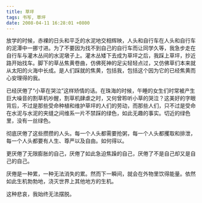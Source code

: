 ```yaml
---
title: 草坪
tags: 书写, 草坪
date: 2008-04-11 16:28:01 +0800
---
```



放学的时候，赤裸的日头和平乏的水泥地交相辉映，人头和自行车在人头和自行车的泥潭中一挪寸进。为了不要因为找不到自己的自行车而让同学久等，我急步走在自行车与灌木丛间的水泥墩子上。灌木丛矮下去成为草坪之后，我踩上草坪，抄近路开始找车。脚下的草丛焦黄卷曲，仿佛死神的足尖轻轻点过，又仿佛草们本来就从太阳的火海中长成。是人们踩就的焦黄，包括我，包括这个因为它的已经焦黄而心安理得的我。

已经厌倦了“小草在哭泣”这样矫情的话。在珠海的时候，午睡的女生们时常被产生巨大噪音的割草机吵醒，割草机肆虐之时，又何曾聆听小草的哭泣？这美好的字眼背后，不过是那些受命种植和维护草坪的人们的劳动，而那些人们，只不过是受命在水泥与水泥的夹缝之间维系一片不禁踩的绿色，如此无趣的事实。切近的绿色里，没有一丝绿色。

彻底厌倦了这些攒攒的人头。每一个人头都需要抢粥，每一个人头都攫取和排泄，每一个人头都要有人生、尊严以及自由。如何得以。

更厌倦了无限膨胀的自己，厌倦了如此急迫焦躁的自己，厌倦了不是自己却又是自己的自己。

厌倦是一种累，一种无法消失的累。然而下一瞬间，就会在外物里饮得能量。依然如此生机勃勃地，浇灭世界上其他地方的生机。

这种悲哀，我始终无法摆脱。

